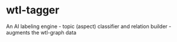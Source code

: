 # wtl-tagger
An AI labeling engine - topic (aspect) classifier and relation builder - augments the wtl-graph data 
